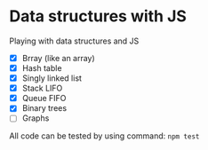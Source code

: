 # Data structures with JS
Playing with data structures and JS

- [x] Brray (like an array)
- [x] Hash table
- [x] Singly linked list
- [x] Stack LIFO
- [x] Queue FIFO
- [x] Binary trees
- [ ] Graphs

All code can be tested by using command:
```npm test```
